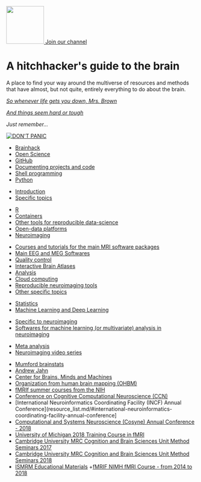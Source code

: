 
<a href="https://mattermost.brainhack.org/brainhack/channels/hitchhackers-guide"><img src="http://www.mattermost.org/wp-content/uploads/2016/03/logoHorizontal.png" width=100px /> Join our channel </a>

# A hitchhacker's guide to the brain

A place to find your way around the multiverse of resources and methods that have almost, but not quite, entirely everything to do about the brain.


[_So whenever life gets you down, Mrs. Brown_](https://www.youtube.com/watch?v=dvwH8Qij0JY)

[_And things seem hard or tough_](https://www.youtube.com/watch?v=dvwH8Qij0JY)

_Just remember..._

[![DON'T PANIC](https://upload.wikimedia.org/wikipedia/commons/thumb/6/6b/Don%27t_Panic.svg/1280px-Don%27t_Panic.svg.png)](https://upload.wikimedia.org/wikipedia/commons/thumb/6/6b/Don%27t_Panic.svg/1280px-Don%27t_Panic.svg.png)



*   [Brainhack](resource_list.md/#brainhack)
*   [Open Science](resource_list.md/#open-science)
*   [GitHub](resource_list.md/#github)
*   [Documenting projects and code](resource_list.md/#documenting-projects-and-code)
*   [Shell programming](resource_list.md/#shell-programming)
*   [Python](resource_list.md/#python)
  + [Introduction](resource_list.md/#introduction)
  + [Specific topics](resource_list.md/#specific-topics)
*   [R](resource_list.md/#r)
*   [Containers](resource_list.md/#containers)
*   [Other tools for reproducible data-science](resource_list.md/#other-tools-for-reproducible-data-science)
*   [Open-data platforms](resource_list.md/#open-data-platforms)
*   [Neuroimaging](resource_list.md/#neuroimaging)
  + [Courses and tutorials for the main MRI software packages](resource_list.md/#courses-and-tutorials-for-the-main-mri-software-packages)
  + [Main EEG and MEG Softwares](resource_list.md/#main-eeg-and-meg-softwares)
  + [Quality control](resource_list.md/#quality-control)
  + [Interactive Brain Atlases](resource_list.md/#interactive-brain-atlases)
  + [Analysis](resource_list.md/#analysis)
  + [Cloud computing](resource_list.md/#cloud-computing)
  + [Reproducible neuroimaging tools](resource_list.md/#reproducible-neuroimaging-tools)
  + [Other specific topics](resource_list.md/#other-specific-topics)
*   [Statistics](resource_list.md/#statistics)
*   [Machine Learning and Deep Learning](resource_list.md/#machine-learning-and-deep-learning)
  + [Specific to neuroimaging](resource_list.md/#specific-to-neuroimaging)
  + [Softwares for machine learning (or multivariate) analysis in neuroimaging](resource_list.md/#softwares-for-machine-learning-or-multivariate-analysis-in-neuroimaging)
*   [Meta analysis](resource_list.md/#meta-analysis)
*   [Neuroimaging video series](resource_list.md/#neuroimaging-video-series)
  + [Mumford brainstats](resource_list.md/#mumford-brainstats)
  + [Andrew Jahn](resource_list.md/#andrew-jahn)
  + [Center for Brains, Minds and Machines](resource_list.md/#center-for-brains-minds-and-machines)
  + [Organization from human brain mapping (OHBM)](resource_list.md/#organization-from-human-brain-mapping-ohbm)
  + [fMRIf summer courses from the NIH](resource_list.md/#fmrif-summer-courses-from-the-nih)
  + [Conference on Cognitive Computational Neuroscience (CCN)](resource_list.md/#conference-on-cognitive-computational-neuroscience-ccn)
  + [International Neuroinformatics Coordinating Facility (INCF) Annual Conference](resource_list.md/#international-neuroinformatics-coordinating-facility-annual-conference]
  + [Computational and Systems Neuroscience (Cosyne) Annual Conference - 2018](resource_list.md/#computational-and-systems-neuroscience-cosyne-annual-conference)
  + [University of Michigan 2018 Training Course in fMRI](resource_list.md/#university-of-michigan-2018-training-course-in-fMRI)
  + [Cambridge University MRC Cognition and Brain Sciences Unit Method Seminars 2017](resource_list.md/#cambridge-universit-mrc-cognition-and-brain-sciences-unit-method-seminars-2017)
  + [Cambridge University MRC Cognition and Brain Sciences Unit Method Seminars 2018](resource_list.md/#cambridge-universit-mrc-cognition-and-brain-sciences-unit-method-seminars-2018)
  + [ISMRM Educational Materials](resource_list.md/#ismrm-educational-materials)
  +[fMRIF NIMH fMRI Course - from 2014 to 2018](resource_list.md/#fmrif-nimh-fmri-course-from-2014-to-2018)
